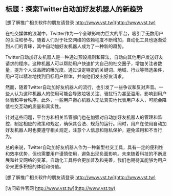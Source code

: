 ## **标题：探索Twitter自动加好友机器人的新趋势**

[想了解推广相关软件的朋友请登录 http://www.vst.tw](http://www.vst.tw)

在社交媒体的浪潮中，Twitter作为一个全球影响力巨大的平台，吸引了无数用户的关注和参与。随着人们对于社交网络的依赖程度不断增加，自动化工具也逐渐受到人们的青睐，其中自动加好友机器人成为了一种新的趋势。

Twitter自动加好友机器人是一种通过预设规则和算法，自动向其他用户发送好友请求的程序。这种机器人可以帮助用户快速扩大自己的社交圈子，增加关注者数量，提升个人或品牌的曝光度。通过设定特定的关键词、地域、行业等筛选条件，用户可以精准地找到目标用户群体，并向他们发出好友请求。

然而，随着Twitter自动加好友机器人的流行，也引发了一些争议和反对声音。一些人认为这种机器人的使用可能会导致垃圾关注、骚扰行为甚至滥用，影响到用户体验和平台秩序。此外，一些用户担心机器人无法真实地代表用户本人，可能会降低社交互动的质量和真实性。

针对这些问题，平台方和相关监管部门也在加强对自动加好友机器人的管理和监控，制定相应的政策和规定，确保其合法、规范的运行。同时，用户在使用自动加好友机器人时也要遵守相关规定，注意个人信息和隐私保护，避免滥用和不当行为。

总的来说，Twitter自动加好友机器人作为一种新型社交工具，具有一定的便利性和效率优势，但也需要用户谨慎使用，避免出现负面影响。未来随着科技的不断发展和社交网络的变革，自动化工具将会更加普及和完善，我们也期待其能够为用户带来更多积极的体验和价值。

[想了解推广相关软件的朋友请登录 http://www.vst.tw](http://www.vst.tw)


[访问软件官网 http://www.vst.tw](http://www.vst.tw)
